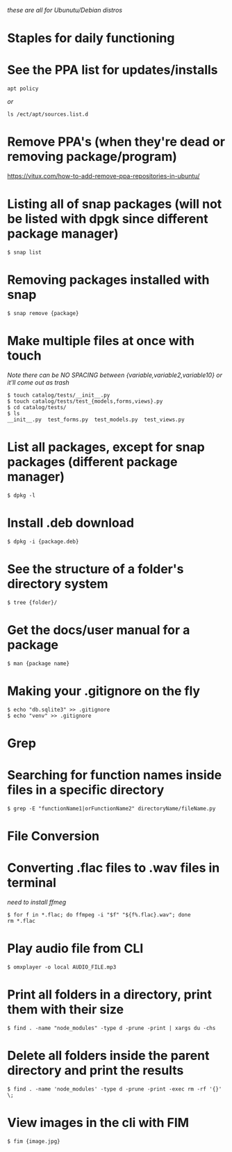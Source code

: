_these are all for Ubunutu/Debian distros_


# Staples for daily functioning
# See the PPA list for updates/installs
```
apt policy
```
_or_ 
```
ls /ect/apt/sources.list.d
```


# Remove PPA's (when they're dead or removing package/program)
https://vitux.com/how-to-add-remove-ppa-repositories-in-ubuntu/


# Listing all of snap packages (will not be listed with dpgk since different package manager)
```
$ snap list
```

# Removing packages installed with snap
```
$ snap remove {package}
```

# Make multiple files at once with touch
_Note there can be NO SPACING between {variable,variable2,variable10} or it'll come out as trash_

```
$ touch catalog/tests/__init__.py
$ touch catalog/tests/test_{models,forms,views}.py
$ cd catalog/tests/
$ ls
__init__.py  test_forms.py  test_models.py  test_views.py

```


# List all packages, except for snap packages (different package manager)

```
$ dpkg -l

```

# Install .deb download
```
$ dpkg -i {package.deb}
```

# See the structure of a folder's directory system
```
$ tree {folder}/

```

# Get the docs/user manual for a package

```
$ man {package name}

```

# Making your .gitignore on the fly
```
$ echo "db.sqlite3" >> .gitignore
$ echo "venv" >> .gitignore

```


# Grep
# Searching for function names inside files in a specific directory

```
$ grep -E "functionName1|orFunctionName2" directoryName/fileName.py

```


# File Conversion
# Converting .flac files to .wav files in terminal
_need to install ffmeg_
```
$ for f in *.flac; do ffmpeg -i "$f" "${f%.flac}.wav"; done
rm *.flac
```


# Play audio file from CLI
```
$ omxplayer -o local AUDIO_FILE.mp3
```


# Print all folders in a directory, print them with their size
```
$ find . -name "node_modules" -type d -prune -print | xargs du -chs

```


# Delete all folders inside the parent directory and print the results
```
$ find . -name 'node_modules' -type d -prune -print -exec rm -rf '{}' \;

```



# View images in the cli with FIM
```
$ fim {image.jpg}

```
